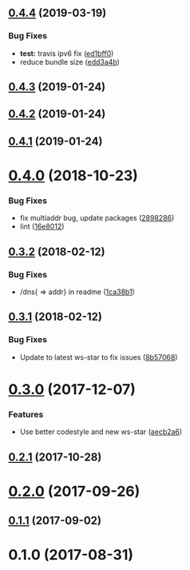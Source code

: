 <a name="0.4.4"></a>
## [0.4.4](https://github.com/mkg20001/js-libp2p-websocket-star-multi/compare/v0.4.3...v0.4.4) (2019-03-19)


### Bug Fixes

* **test:** travis ipv6 fix ([ed1bff0](https://github.com/mkg20001/js-libp2p-websocket-star-multi/commit/ed1bff0))
* reduce bundle size ([edd3a4b](https://github.com/mkg20001/js-libp2p-websocket-star-multi/commit/edd3a4b))



<a name="0.4.3"></a>
## [0.4.3](https://github.com/mkg20001/js-libp2p-websocket-star-multi/compare/v0.4.0...v0.4.3) (2019-01-24)



<a name="0.4.2"></a>
## [0.4.2](https://github.com/mkg20001/js-libp2p-websocket-star-multi/compare/v0.4.0...v0.4.2) (2019-01-24)



<a name="0.4.1"></a>
## [0.4.1](https://github.com/mkg20001/js-libp2p-websocket-star-multi/compare/v0.4.0...v0.4.1) (2019-01-24)



<a name="0.4.0"></a>
# [0.4.0](https://github.com/mkg20001/js-libp2p-websocket-star-multi/compare/v0.3.2...v0.4.0) (2018-10-23)


### Bug Fixes

* fix multiaddr bug, update packages ([2898286](https://github.com/mkg20001/js-libp2p-websocket-star-multi/commit/2898286))
* lint ([16e8012](https://github.com/mkg20001/js-libp2p-websocket-star-multi/commit/16e8012))



<a name="0.3.2"></a>
## [0.3.2](https://github.com/mkg20001/js-libp2p-websocket-star-multi/compare/v0.3.1...v0.3.2) (2018-02-12)


### Bug Fixes

* /dns{ => addr} in readme ([1ca38b1](https://github.com/mkg20001/js-libp2p-websocket-star-multi/commit/1ca38b1))



<a name="0.3.1"></a>
## [0.3.1](https://github.com/mkg20001/js-libp2p-websocket-star-multi/compare/v0.3.0...v0.3.1) (2018-02-12)


### Bug Fixes

* Update to latest ws-star to fix issues ([8b57068](https://github.com/mkg20001/js-libp2p-websocket-star-multi/commit/8b57068))



<a name="0.3.0"></a>
# [0.3.0](https://github.com/mkg20001/js-libp2p-websocket-star-multi/compare/v0.2.1...v0.3.0) (2017-12-07)


### Features

* Use better codestyle and new ws-star ([aecb2a6](https://github.com/mkg20001/js-libp2p-websocket-star-multi/commit/aecb2a6))



<a name="0.2.1"></a>
## [0.2.1](https://github.com/mkg20001/js-libp2p-websocket-star-multi/compare/v0.2.0...v0.2.1) (2017-10-28)



<a name="0.2.0"></a>
# [0.2.0](https://github.com/mkg20001/js-libp2p-websocket-star-multi/compare/v0.1.1...v0.2.0) (2017-09-26)



<a name="0.1.1"></a>
## [0.1.1](https://github.com/mkg20001/js-libp2p-websocket-star-multi/compare/v0.1.0...v0.1.1) (2017-09-02)



<a name="0.1.0"></a>
# 0.1.0 (2017-08-31)



